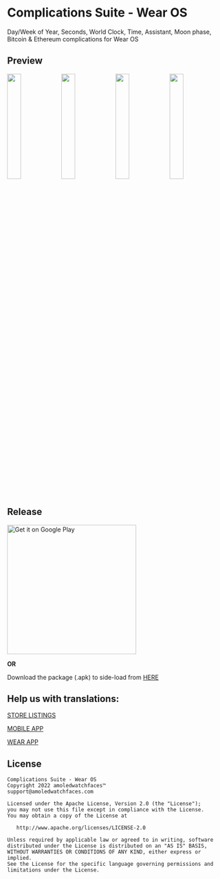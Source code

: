 # Complications Suite - Wear OS

Day/Week of Year, Seconds, World Clock, Time, Assistant, Moon phase, Bitcoin & Ethereum complications for Wear OS

## Preview

<img src="https://user-images.githubusercontent.com/92080649/204494337-e3e877e7-44ad-4398-95c9-52a33e669b24.png" width=25% height=25%><img src="https://user-images.githubusercontent.com/92080649/222391997-c4007c74-da41-42f4-8f16-af41a880943c.png" width=25% height=25%><img src="https://user-images.githubusercontent.com/92080649/204494791-e9dd80ec-feb4-4b94-a9a2-5d5e140f2332.png" width=25% height=25%><img src="https://user-images.githubusercontent.com/92080649/222391720-331a5acc-2a2d-4fde-b563-8ce1899c68bd.png" width=25% height=25%>

## Release

<a href='https://play.google.com/store/apps/details?id=com.weartools.weekdayutccomp'><img alt='Get it on Google Play' src='https://play.google.com/intl/en_us/badges/images/generic/en_badge_web_generic.png' width=300/></a>

<b>OR</b>

Download the package (.apk) to side-load from <a href="https://github.com/amoledwatchfaces/Complications-Suite-Wear-OS/releases">HERE</a>

## Help us with translations:

<a href="https://github.com/amoledwatchfaces/Complications-Suite-Wear-OS/tree/master/Store-listings">STORE LISTINGS</a>

<a href="https://github.com/amoledwatchfaces/Complications-Suite-Wear-OS/tree/master/mobile/src/main/res">MOBILE APP</a>

<a href="https://github.com/amoledwatchfaces/Complications-Suite-Wear-OS/tree/master/wear/src/main/res">WEAR APP</a>

## License

    Complications Suite - Wear OS
    Copyright 2022 amoledwatchfaces™
    support@amoledwatchfaces.com

    Licensed under the Apache License, Version 2.0 (the "License");
    you may not use this file except in compliance with the License.
    You may obtain a copy of the License at

       http://www.apache.org/licenses/LICENSE-2.0

    Unless required by applicable law or agreed to in writing, software
    distributed under the License is distributed on an "AS IS" BASIS,
    WITHOUT WARRANTIES OR CONDITIONS OF ANY KIND, either express or implied.
    See the License for the specific language governing permissions and
    limitations under the License.
